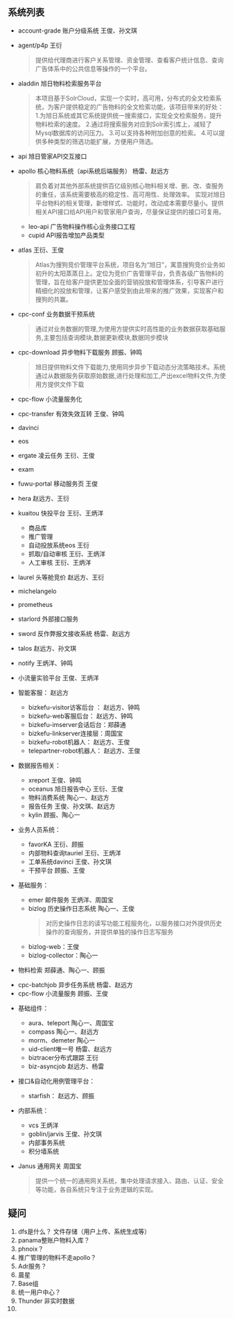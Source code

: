 ## 系统列表
- account-grade 账户分级系统   王俊、孙文琪
- agent/p4p  王衍 
  >提供给代理商进行客户关系管理、资金管理、查看客户统计信息、查询广告体系中的公共信息等操作的一个平台。
- aladdin 旭日物料检索服务平台
  >本项目基于SolrCloud，实现一个实时，高可用，分布式的全文检索系统，为客户提供稳定的广告物料的全文检索功能，该项目带来的好处：
1.为旭日系统或其它系统提供统一搜索接口，实现全文检索服务，提升物料检索的速度。
2.通过将搜索服务对应到Solr索引库上，减轻了Mysql数据库的访问压力。
3.可以支持各种附加创意的检索。
4.可以提供多种类型的筛选功能扩展，方便用户筛选。

- api 旭日管家API交互接口
- apollo 核心物料系统（api系统后端服务）  杨雷、赵远方
  >肩负着对其他外部系统提供百亿级别核心物料相关增、删、改、查服务的重任，该系统需要极高的稳定性、高可用性、处理效率。
  >  实现对旭日平台物料的相关管理，新增样式、功能时，改动成本需要尽量小。提供相关API接口给API用户和管家用户查询，尽量保证提供的接口可复用。
    - leo-api 广告物料操作核心业务接口工程
    - cupid API报告增加产品类型

- atlas  王衍、王俊
    >Atlas为搜狗竞价管理平台系统，项目名为“旭日”，寓意搜狗竞价业务如初升的太阳蒸蒸日上。定位为竞价广告管理平台，负责各级广告物料的管理，旨在给客户提供更加全面的营销投放和管理体系，引导客户进行精细化的投放和管理，让客户感受到由此带来的推广效果，实现客户和搜狗的共赢。
- cpc-conf 业务数据干预系统
  >通过对业务数据的管理,为使用方提供实时高性能的业务数据获取基础服务,主要包括查询模块,数据更新模块,数据同步模块

- cpc-download 异步物料下载服务	 顾振、钟鸣
  >旭日提供物料文件下载能力,使用同步异步下载动态分流策略技术。系统通过从数据服务获取原始数据,进行处理和加工,产出excel物料文件,为使用方提供文件下载

- cpc-flow 小流量服务化
- cpc-transfer  有效失效互转     王俊、钟鸣
- davinci
- eos
- ergate  凌云任务 王衍、王俊
- exam
- fuwu-portal 移动服务页    王俊
- hera  赵远方、王衍
- kuaitou 快投平台  王衍、王炳洋
  - 商品库      
  * 推广管理    
  * 自动投放系统eos   王衍
  * 抓取/自动审核    王衍、王炳洋
  * 人工审核		 王衍、王炳洋

- laurel  头等舱竞价 赵远方、王衍
- michelangelo
- prometheus
- starlord 外部接口服务  
- sword  反作弊报文接收系统       杨雷、赵远方
- talos  赵远方、孙文琪
- notify  王炳洋、钟鸣
- 小流量实验平台  王俊、王炳洋

- 智能客服： 赵远方
  * bizkefu-visitor访客后台 ： 赵远方、钟鸣
  * bizkefu-web客服后台： 赵远方、钟鸣
  * bizkefu-imserver会话后台：郑薛通
  * bizkefu-linkserver连接层：周国宝
  * bizkefu-robot机器人： 赵远方、王俊
  * telepartner-robot机器人： 赵远方、王俊

- 数据报告相关：
  * xreport          王俊、钟鸣
  * oceanus   旭日报告中心        王衍、王俊
  * 物料消费系统     陶心一、赵远方
  * 报告任务         王俊、孙文琪、赵远方
  * kylin			 顾振、陶心一

- 业务人员系统：
  * favorKA          王衍、顾振
  * 内部物料查询tauriel     王衍、王炳洋
  * 工单系统davinci         王俊、孙文琪
  * 干预平台    	 顾振、王俊

- 基础服务：
    * emer 邮件服务            王炳洋、周国宝
    * bizlog 历史操作日志系统 陶心一、王俊
        >对历史操作日志的读写功能工程服务化，以服务接口对外提供历史操作的查询服务，并提供单独的操作日志写服务          
	* bizlog-web：王俊
	* bizlog-collector：陶心一
- 物料检索	     郑薛通、陶心一、顾振
* cpc-batchjob     异步任务系统    杨雷、赵远方
* cpc-flow 小流量服务   顾振、王俊


- 基础组件：
  * aura、teleport   陶心一、周国宝
  * compass          陶心一、赵远方
  * morm、demeter    陶心一
  * uid-client唯一号 杨雷、赵远方
  * biztracer分布式跟踪   王衍
  * biz-asyncjob     赵远方、杨雷

- 接口&自动化用例管理平台：
    - starfish： 赵远方、顾振


- 内部系统：
  * vcs              王炳洋
  * goblin/jarvis    王俊、孙文琪
  * 内部事务系统     
  * 积分墙系统       

- Janus 通用网关 周国宝
  >提供一个统一的通用网关系统，集中处理请求接入、路由、认证、安全等功能，各自系统只专注于业务逻辑的实现。



## 疑问
1. dfs是什么？  文件存储（用户上传、系统生成等）
2. panama整账户物料入库？
3. phnoix？
4. 推广管理的物料不走apollo？
5. Adr服务？
6. 晨星
7. Base组
8. 统一用户中心？
9. Thunder 非实时数据
10. 